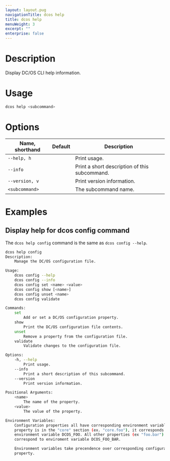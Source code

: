 ```yaml
---
layout: layout.pug
navigationTitle: dcos help
title: dcos help
menuWeight: 3
excerpt: ""
enterprise: false
---
```

<!-- This source repo for this topic is https://github.com/dcos/dcos-docs -->

# Description

Display DC/OS CLI help information.

# Usage

```bash
dcos help <subcommand>
```

# Options

| Name, shorthand      | Default | Description                                   |
| -------------------- | ------- | --------------------------------------------- |
| `--help, h`          |         | Print usage.                                  |
| `--info`             |         | Print a short description of this subcommand. |
| `--version, v`       |         | Print version information.                    |
| `<subcommand>` |         | The subcommand name.                          |

# Examples

## Display help for dcos config command

The `dcos help config` command is the same as `dcos config --help`.

```bash
dcos help config
Description:
    Manage the DC/OS configuration file.

Usage:
    dcos config --help
    dcos config --info
    dcos config set <name> <value>
    dcos config show [<name>]
    dcos config unset <name>
    dcos config validate

Commands:
    set
        Add or set a DC/OS configuration property.
    show
        Print the DC/OS configuration file contents.
    unset
        Remove a property from the configuration file.
    validate
        Validate changes to the configuration file.

Options:
    -h, --help
        Print usage.
    --info
        Print a short description of this subcommand.
    --version
        Print version information.

Positional Arguments:
    <name>
        The name of the property.
    <value>
        The value of the property.

Environment Variables:
    Configuration properties all have corresponding environment variables. If a
    property is in the "core" section (ex. "core.foo"), it corresponds to
    environment variable DCOS_FOO. All other properties (ex "foo.bar")
    correspond to enviroment variable DCOS_FOO_BAR.

    Environment variables take precendence over corresponding configuration
    property.
```